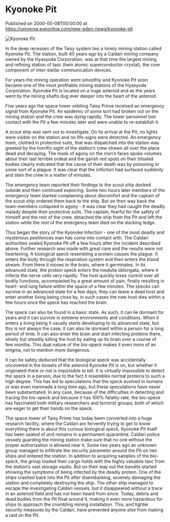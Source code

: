 # Kyonoke Pit
Published on 2000-05-08T00:00:00 at https://universe.eveonline.com/new-eden-news/kyonoke-pit

![Kyonoke Pit](https://web.ccpgamescdn.com/communityassets/img/chronicles/chronicleImage/kypit.jpg#left)

In the deep recesses of the Taisy system lies a lonely mining station called Kyonoke Pit. The station, built 40 years ago by a Caldari mining company owned by the Hyasyoda Corporation, was at that time the largest mining and refining station of tasc (twin atomic superconductor crystal), the core component of inter-stellar communication devices.

For years the mining operation went smoothly and Kyonoke Pit soon became one of the most profitable mining stations of the Hyasyoda Corporation. Kyonoke Pit is located on a huge asteroid and as the years went by the mining shafts dug ever deeper into the heart of the asteroid.

Five years ago the space tower orbiting Taisy Prime received an emergency signal from Kyonoke Pit. An epidemic of some sort had broken out on the mining station and the crew was dying rapidly. The tower personnel lost contact with the Pit a few minutes later and were unable to re-establish it.

A scout ship was sent out to investigate. On its arrival at the Pit, no lights were visible on the station and no life-signs were detected. An emergency team, clothed in protective suits, that was dispatched into the station was greeted by the horrific sight of the station’s crew strewn all over the place dead and decaying. The mask of agony on the men’s faces spoke volumes about their last terrible ordeal and the garish red spots on their bloated bodies clearly indicated that the cause of their death was by poisoning or some sort of a plague. It was clear that the infliction had surfaced suddenly and slain the crew in a matter of minutes.

The emergency team reported their findings to the scout ship docked outside and then continued exploring. Some two hours later members of the emergency team started complaining about discomfort and the captain of the scout ship ordered them back to the ship. But on their way back the team-members collapsed in agony - it was clear they had caught the deadly malady despite their protective suits. The captain, fearful for the safety of himself and the rest of the crew, detached the ship from the Pit and left the station while the rest of the emergency team died on the docking ledge.

Thus began the story of the Kyonoke Infection - one of the most deadly and mysterious pestilences man has come into contact with. The Caldari authorities sealed Kyonoke Pit off a few hours after the incident described above. Further research was made with great care and the results were not heartening. A biological speck resembling a protein causes the plague. It enters the body through the respiration system and then enters the blood stream. From there it moves to the brain, where it germinates. In its advanced state, the protein speck enters the medulla oblongata, where it infects the nerve cells very rapidly. The host quickly loses control over all bodily functions, accompanied by a great amount of pain, finally resulting in heart- and lung failure within the space of a few minutes. The specks can survive in an advanced state for a few days; they can leave a dead host and enter another living being close by, in such cases the new host dies within a few hours once the speck has reached the brain.

The speck can also be found in a basic state. As such, it can lie dormant for years and it can survive in extreme environments and conditions. When it enters a living being it usually starts developing to its advanced state, but this is not always the case; it can also lie dormant within a person for a long period of time. It can also enter the brain and start infecting proteins there, slowly but steadily killing the host by eating up its brain over a course of few months. This dual nature of the bio-speck makes it even more of an enigma, not to mention more dangerous.

It can be safely deduced that the biological speck was accidentally uncovered in the bowels of the asteroid Kyonoke Pit is on, but whether it originated there or not is impossible to tell. It is virtually impossible to detect the speck in a person, due to the fact it resembles normal proteins to such a high degree. This has led to speculations that the speck evolved in humans or was even manmade a long time ago, but these speculations have never been substantiated. In any case, because of the difficulties in detecting and tracing the bio-speck and because it has 100% fatality rate, the bio-speck has fascinated both military researchers and terrorist groups, both of which are eager to get their hands on the speck.

The space tower of Taisy Prime has today been converted into a huge research facility, where the Caldari are fervently trying to get to know everything there is about this curious biological speck. Kyonoke Pit itself has been sealed of and remains in a permanent quarantine. Caldari police vessels guarding the mining station make sure that no one without the proper authorization is allowed near it. Some two years ago an unknown group managed to infiltrate the security parameter around the Pit on two ships and entered the station. In addition to acquiring samples of the bio-speck, the group loaded their cargo holds with the highly valuable tasc from the station’s vast storage vaults. But on their way out the bandits started showing the symptoms of being infected by the deadly protein. One of the ships crashed back into the Pit after disembarking, severely damaging the station and completely destroying the ship. The other ship managed to escape the investigating Caldari vessels, but it disappeared without a trace in an asteroid field and has not been heard from since. Today, debris and dead bodies from the Pit float around it, making it even more hazardous for ships to approach the crumbling mining installation. This, and tighter security measures by the Caldari, have prevented anyone else from making a raid on the Pit.
